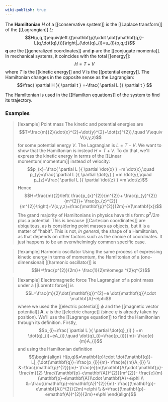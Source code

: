 ```yaml
---
wiki-publish: true
---
```

The **Hamiltonian** $H$ of a [[conservative system]] is the [[Laplace transform]] of the [[Lagrangian]] $L$:
$$H(p,q,t)\equiv\left.{(\mathbf{p}\cdot \dot{\mathbf{q}}-L(q,\dot{q},t))}\right|_{\dot{q}_{i}=u_{i}(p,q,t)}$$
$\mathbf{q}$ are the [[generalized coordinates]] and $\mathbf{p}$ are the [[conjugate momenta]]. In mechanical systems, it coincides with the total [[energy]]:
$$H=T+V$$
where $T$ is the [[kinetic energy]] and $V$ is the [[potential energy]]. The Hamiltonian changes in the opposite sense as the Lagrangian:
$$\frac{ \partial H }{ \partial t } =-\frac{ \partial L }{ \partial t } $$

The Hamiltonian is used in the [[Hamilton equations]] of the system to find its trajectory.
### Examples
> [!example] Point mass
> The kinetic and potential energies are
> $$T=\frac{m}{2}(\dot{x}^{2}+\dot{y}^{2}+\dot{z}^{2}),\quad V\equiv V(x,y,z)$$
> for some potential energy $V$. The Lagrangian is $L=T-V$. We want to show that the Hamiltonian is instead $H=T+V$. To do that, we'll express the kinetic energy in terms of the [[Linear momentum|momentum]] instead of velocity:
> $$p_{x}=\frac{ \partial L }{ \partial \dot{x} } =m \dot{x},\quad p_{y}=\frac{ \partial L }{ \partial \dot{y} } =m \dot{y},\quad p_{z}=\frac{ \partial L }{ \partial \dot{z} } =m \dot{z}$$
> Hence
> $$H=\frac{m}{2}\left( \frac{p_{x}^{2}}{m^{2}}+ \frac{p_{y}^{2}}{m^{2}}+ \frac{p_{z}^{2}}{m^{2}}\right)+V(x,y,z)=\frac{\mathbf{p}^{2}}{2m}+V(\mathbf{x})$$
> The grand majority of Hamiltonians in physics have this form: $\mathbf{p}^{2}/2m$ plus a potential. This is because [[Cartesian coordinates]] are ubiquitous, as is considering point masses as objects, but it is a matter of "habit". This is not, *in general*, the shape of a Hamiltonian, as that depends on other factors such as the choice of coordinates. It just happens to be an overwhelmingly common specific case.

> [!example] Harmonic oscillator
> Using the same process of expressing kinetic energy in terms of momentum, the Hamiltonian of a (one-dimensional) [[harmonic oscillator]] is
> $$H=\frac{p^{2}}{2m}+ \frac{1}{2}m\omega ^{2}q^{2}$$

> [!example] Electromagnetic force
> The Lagrangian of a point mass under a [[Lorentz force]] is
> $$L=\frac{m}{2}\dot{\mathbf{q}}^{2}+e \dot{\mathbf{q}}\cdot \mathbf{A}-e\phi$$
> where we used the [[electric potential]] $\phi$ and the [[magnetic vector potential]] $\mathbf{A}$. $e$ is the [[electric charge]] (since $q$ is already taken by position). We'll use the [[Lagrange equation]] to find the Hamiltonian through its definition. Firstly,
> $$p_{i}=\frac{ \partial L }{ \partial \dot{q}_{i} } =m \dot{q}_{i}+eA_{i},\quad \dot{q}_{i}=\frac{p_{i}}{m}- \frac{e}{m}A_{i}$$
> and using the Hamiltonian definition
>$$\begin{align}
> H(p,q)&=\mathbf{p}\cdot \dot{\mathbf{q}}-L|_{\dot{\mathbf{q}}=\frac{p_{i}}{m}- \frac{e}{m}A_{i}} \\
> &=\frac{\mathbf{p}^{2}}{m}- \frac{e}{m}\mathbf{A}\cdot \mathbf{p}- \frac{m}{2} \frac{(\mathbf{p}-e\mathbf{A})^{2}}{m^{2}}- \frac{e}{m}(\mathbf{p}-e\mathbf{A})\cdot \mathbf{A}+e\phi \\
> &=\frac{(\mathbf{p}-e\mathbf{A})^{2}}{m}- \frac{(\mathbf{p}-e\mathbf{A})^{2}}{2m}+e\phi \\
> &=\frac{(\mathbf{p}-e\mathbf{A})^{2}}{2m}+e\phi
> \end{align}$$
